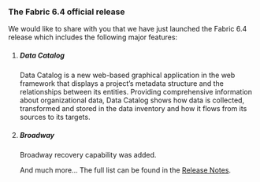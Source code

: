 ### The Fabric 6.4 official release

We would like to share with you that we have just launched the Fabric 6.4 release which includes the following major features:

1. ##### Data Catalog

   Data Catalog is a new web-based graphical application in the web framework that displays a project’s metadata structure and the relationships between its entities. Providing comprehensive information about organizational data, Data Catalog shows how data is collected, transformed and stored in the data inventory and how it flows from its sources to its targets.

2. ##### Broadway

   Broadway recovery capability was added.

   And much more... The full list can be found in the [Release Notes](https://github.com/k2view-academy/K2View-Academy/blob/Academy_6.4/Release%20Notes/V6.4/Fabric_Release%20Notes%20V6.4.pdf).

